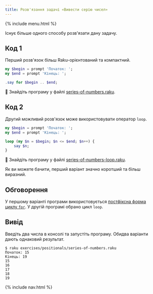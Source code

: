 ```yaml
---
title: Розв'язання задачі «Вивести серію чисел»
---
```


{% include menu.html %}

Існує більше одного способу розв'язати дану задачу.

## Код 1

Перший розв'язок більш Raku-орієнтований та компактний.

```raku
my $begin = prompt 'Початок: ';
my $end = prompt 'Кінець: ';

.say for $begin .. $end;
```

🦋 Знайдіть програму у файлі [series-of-numbers.raku](https://github.com/ash/raku-course/blob/master/exercises/positionals/series-of-numbers.raku).

## Код 2

Другий можливий розв'язок може використовувати оператор `loop`.

```raku
my $begin = prompt 'Початок: ';
my $end = prompt 'Кінець: ';

loop (my $n = $begin; $n <= $end; $n++) {
    say $n;
}
```

🦋 Знайдіть програму у файлі [series-of-numbers-loop.raku](https://github.com/ash/raku-course/blob/master/exercises/positionals/series-of-numbers-loop.raku).

Як ви можете бачити, перший варіант значно коротший та більш виразний.

## Обговорення

У першому варіанті програми використовується [постфіксна форма циклу `for`](/uk/essentials/loops/postfix-for). У другій програмі обрано цикл `loop`.

## Вивід

Введіть два числа в консолі та запустіть програму. Обидва варіанти дають однаковий результат.

```console
$ raku exercises/positionals/series-of-numbers.raku
Початок: 15
Кінець: 19
15
16
17
18
19
```

{% include nav.html %}